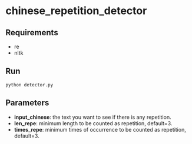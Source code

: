 # chinese_repetition_detector
## Requirements
- re
- nltk
## Run
```
python detector.py
```
## Parameters
- **input_chinese**: the text you want to see if there is any repetition.
- **len_repe**: minimum length to be counted as repetition, default=3.
- **times_repe**: minimum times of occurrence to be counted as repetition, default=3.

